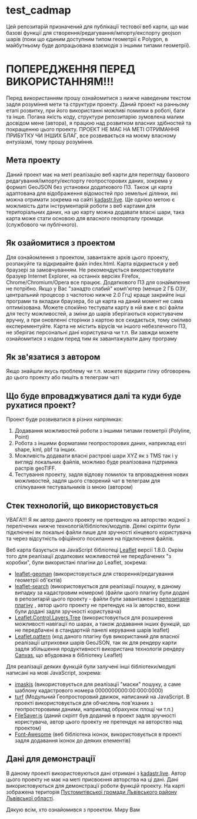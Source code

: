 # test_cadmap
Цей репозитарій призначений для публікації тестової веб карти, що має базові функції для створення/редагування/імпорту/експорту geojson шарів (поки що єдиним доступним типом геометрії є Polygon, в майбутньому буде допрацьована взаємодія з іншими типами геометрії). 

# ПОПЕРЕДЖЕННЯ ПЕРЕД ВИКОРИСТАННЯМ!!!
Перед використанням прошу ознайомитися з нижче наведеним текстом задля розуміння мети та структури проекту. Даний проект на ранньому етапі розвитку, при його використанні можливі помилки в роботі, баги та інше. Погана якість коду, структури репозитарію зумовлена малим досвідом мене (автора), я працюю над розвитком власних здібностей та покращенню цього проекту. ПРОЕКТ НЕ МАЄ НА МЕТІ ОТРИМАННЯ ПРИБУТКУ ЧИ ІНШИХ БЛАГ, все розвивається на моєму власному ентузіазмі, тому прошу розуміння.

## Мета проекту
Даний проект має на меті реалізацію веб карти для перегляду базового редагування/імпорту/експорту геопросторових даних, зокрема у форматі GeoJSON без установки додаткового ПЗ. Також ця карта адаптована для відображення відомостей про земельні ділянки, які можна отримати зокрема на сайті <a href="https://kadastr.live">kadastr.live</a>. Ще однією метою є можливість дати інструментарій роботи з веб картами для територіальних даних, на цю карту можна додавати власні шари, така карта може стати основою для власного геопорталу громади (службового чи публічного).

## Як озайомитися з проектом
Для ознайомлення з проектом, завантажте архів цього проекту, розпакуйте та відкривайте файл index.html. Карта відкриється у веб браузері за замовчуванням. Не рекомендується використовувати бразуер Internet Explorer, на останніх версіях Firefox, Chrome/Chromium/Opera все працює. Додаткового ПЗ для ознаймлення не потрібно. Якщо у Вас "занадто слабий" комп'ютер (менше 2 ГБ ОЗУ, центральний процесор з частотою нижче 2.0 Ггц) краще закрийте інші програми та вкладки браузера, бо ця карта на даний момент не сама оптимізована. 
Можете спокійно тестувати карту в ній вже є всі файли для тесту можливостей, а зміни до шарів зберігаються користувачем вручну, а при оновленні сторінки з картою все скидається, тому сміливо експерементуйте.
Карта не містить вірусів чи іншого небезпечного ПЗ, не зберігає персональні дані користувача чи т.п. Ви завжди можете ознайомитися з кодом перед тим як завантажувати дану програму

## Як зв'язатися з автором
Якщо знайшли якусь проблему чи т.п. можете відкрити гілку обговорень до цього проекту або пишіть в телеграм чаті

## Що буде впроваджуватися далі та куди буде рухатися проект?
Проект буде розвиватися в різних напрямках:
1. Додавання можливостей роботи з іншими типами геометрії (Polyline, Point)
2. Робота з іншими форматами геопросторових даних, наприклад esri shape, kml, pbf та інших.
3. Можливість додавати власні растрові шари XYZ як з TMS так і у вигляді локальних файлів, можливо буде реалізована підтримка растрів geoTIFF.
4. Тестування проекту, задля відлову помилок та впровадження нових можливостей, задля цього створений чат в телеграм для спілкування тестувальників із мною (автором)

## Стек технологій, що використовується
УВАГА!!! Я як автор даного проекту не претендую на авторство жодної з перелічених нижче технологій/бібліотек/модулів. Деякі скріпти були підключені як локальні файли лише для зручності кінцевого користувача та через відсутність офіційного посилання на підключення файлів.

Веб карта базується на JavaScript бібліотеці <a href="https://leafletjs.com/">Leaflet</a> версії 1.8.0.
Окрім того для реалізації додаткових можливостей не передбачених "з коробки", були використані плагіни до Leaflet, зокрема:
* <a href="https://github.com/geoman-io/leaflet-geoman">leaflet-geoman</a> (використовується для створення/редагування геометрії об'єктів)
* <a href="https://github.com/stefanocudini/leaflet-search">leaflet-search</a> (використовується для реалізації пошуку, в даному випадку за кадастровим номером) (файли цього плагіну були додані в репозитарій цього проекту - файли були завантажені з <a href="https://github.com/stefanocudini/leaflet-search">репозитарія плагіну</a> , автор цього проекту не претендує на їх авторство, вони були додані задля зручності користувача)
* <a href="https://github.com/jjimenezshaw/Leaflet.Control.Layers.Tree">Leaflet.Control.Layers.Tree</a> (використовується для розширення можливості навігації по шарах, а також додавання інших функцій, що не передбачені в стандартній панелі керування шарів leaflet)
* <a href="https://github.com/teastman/Leaflet.pattern">Leaflet.pattern</a> (код даного плагіну був використаний для власної реалізації штриховки шарів GeoJSON, так як для рендеру карти задля збільшення продуктивності використана технологія рендеру <a href="https://caniuse.com/canvas">Canvas</a>, що вбудована в бібліотеку Leaflet)

Для реалізації деяких функцій були залучені інші бібліотеки/модулі написані на мові JavaScript, зокрема:
* <a href="https://github.com/uNmAnNeR/imaskjs">imaskjs</a> (використовується для реалізації "маски" пошуку, а саме шаблону кадастрового номера 0000000000:00:000:0000)
* <a href="https://github.com/Turfjs/turf">turf</a> (Модульний Геопросторовий движок, написаний на JavaScript. В проекті використовується для обчислень пов'язаних з геопросторовими даними, наприклад обрахунок площі чи т.п.)
* <a href="https://github.com/eligrey/FileSaver.js">FileSaver.js</a> (даний скріпт був доданий в проект задля зручності користувача, автор цього проекту не претендує на авторство над проектом)
* <a href="https://github.com/FortAwesome/Font-Awesome">Font-Awesome</a> (веб бібліотека іконок, використовується в проекті задля додавання іконок до деяких елементів)

## Дані для демонстрації
В даному проекті використовуються дані отримані з <a href="https://kadastr.live">kadastr.live</a>. Автор цього проекту не має на меті присвоєння авторства на ці дані. Дані використовуються для демонстрації роботи функцій проекту. На карті зображена територія <a href="https://pustomyty-gromada.gov.ua/">Пустомитівської громади Львівського району Львівської області</a>.


Дякую всім, хто ознайомився з проектом. Миру Вам 



